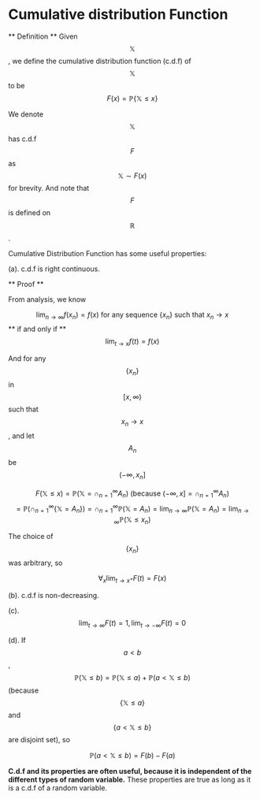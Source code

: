 # Cumulative distribution Function

** Definition ** Given $$\mathbb{X}$$, we define the cumulative distribution function (c.d.f) of $$\mathbb{X}$$ to be 
$$F(x) = \mathbb{P}\{\mathbb{X} \leq x\}$$

We denote $$\mathbb{X}$$ has c.d.f $$F$$ as $$\mathbb{X} \sim F(x)$$ for brevity. And note that $$F$$ is defined on $$\mathbb{R}$$.

Cumulative Distribution Function has some useful properties:

(a). c.d.f is right continuous.

** Proof **

From analysis, we know

 $$\lim_{n\to\infty}f(x_n)=f(x)\text{ for any sequence } \{x_n\} \text{ such that } x_n \to x$$
 ** if and only if **
 $$\lim_{t\to x}f(t)=f(x)$$

 
And for any $$\{x_n\}$$ in $$[x, \infty )$$ such that $$x_n\to x$$, and let $$A_n$$ be $$(-\infty, x_n]$$

$$F(\mathbb{X}\leq x) = \mathbb{P}( \mathbb{X} = \cap_{n=1}^\infty A_n )
 \text{ (because } (-\infty, x] = \cap_{n=1}^\infty A_n )$$
$$= \mathbb{P}(\cap_{n=1}^\infty\{\mathbb{X} = A_n \}) = \cap_{n=1}^\infty\mathbb{P}(\mathbb{X} = A_n ) = \lim_{n\to\infty}\mathbb{P}(\mathbb{X} = A_n ) = \lim_{n\to\infty}\mathbb{P}(\mathbb{X} \leq x_n )$$

The choice of $$\{x_n\}$$ was arbitrary, so 

$$\forall_x \lim_{t\to x^+}F(t) = F(x)$$

(b). c.d.f is non-decreasing.

(c). $$\lim_{t\to \infty}F(t) = 1, \lim_{t\to -\infty}F(t) = 0$$

(d). If $$a<b$$, $$\mathbb{P}( \mathbb{X}\leq b ) = \mathbb{P}( \mathbb{X} \leq a ) + \mathbb{P}( a < \mathbb{X} \leq b )$$ (because $$\{\mathbb{X}\leq a\}$$ and $$\{a<\mathbb{X}\leq b\}$$ are disjoint set), so 

$$\mathbb{P}( a < \mathbb{X} \leq b ) = F(b) - F(a)$$

**C.d.f and its properties are often useful, because it is independent of the different types of random variable.** These properties are true as long as it is a c.d.f of a random variable.


